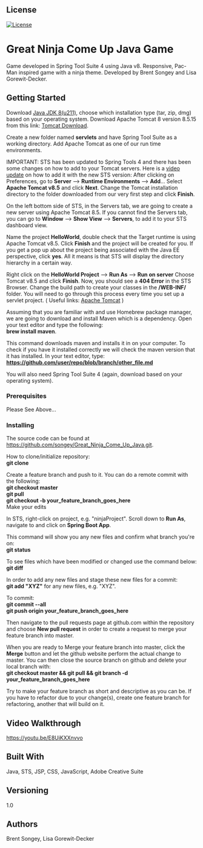 ## License
[![License](https://img.shields.io/badge/License-Apache%202.0-blue.svg)](https://opensource.org/licenses/Apache-2.0)

# Great Ninja Come Up Java Game
Game developed in Spring Tool Suite 4 using Java v8. Responsive, Pac-Man inspired game with a ninja theme.
Developed by Brent Songey and Lisa Gorewit-Decker.

## Getting Started
Download <a href="https://www.oracle.com/technetwork/java/javase/downloads/jdk8-downloads-2133151.html">Java JDK 8(u211)</a>, choose which installation type (tar, zip, dmg) based on your operating system. Download Apache Tomcat 8 version 8.5.15 from this link: <a href="http://tomcat.apache.org/download-80.cgiApache"> Tomcat Download</a>.

Create a new folder named <b>servlets</b> and have Spring Tool Suite as a working directory.
Add Apache Tomcat as one of our run time environments.

IMPORTANT: STS has been updated to Spring Tools 4 and there has been some changes on how to add to your Tomcat servers. Here is a <a href="http://www.bigsoft.co.uk/blog/2008/08/10/configuring-eclipse-tomcat-spring">video update</a> on how to add it with the new STS version:
After clicking on Preferences, go to <b>Server</b> --> <b>Runtime Environments</b> --> <b>Add</b>...
Select <b>Apache Tomcat v8.5</b> and click <b>Next</b>.
Change the Tomcat installation directory to the folder downloaded from our very first step and click <b>Finish</b>.

On the left bottom side of STS, in the Servers tab, we are going to create a new server using Apache Tomcat 8.5. If you cannot find the Servers tab, you can go to <b>Window</b> --> <b>Show View</b> --> <b>Servers</b>, to add it to your STS dashboard view.

Name the project <b>HelloWorld</b>, double check that the Target runtime is using Apache Tomcat v8.5. Click <b>Finish</b> and the project will be created for you. If you get a pop up about the project being associated with the Java EE perspective, click <b>yes</b>. All it means is that STS will display the directory hierarchy in a certain way.

Right click on the <b>HelloWorld Project</b>  --> <b>Run As</b> --> <b>Run on server</b>
Choose Tomcat v8.5 and click <b>Finish</b>. Now, you should see a <b>404 Error</b> in the STS Browser.
Change the build path to create your classes in the <b>/WEB-INF/</b> folder.
You  will need to go through this process every time you set up a servlet project.
( Useful links: <a href="https://tomcat.apache.org/download-80.cgi">Apache Tomcat</a> )

Assuming that you are familiar with and use Homebrew package manager, we are going to download and install Maven which is a dependency.
Open your text editor and type the following:<br>
<b>brew install maven</b>.

This command downloads maven and installs it in on your computer. To check if you have it installed correctly we will check the maven version that it has installed.
In your text editor, type: <b>https://github.com/user/repo/blob/branch/other_file.md</b>

You will also need Spring Tool Suite 4 (again, download based on your operating system).

### Prerequisites
Please See Above...

### Installing
The source code can be found at <a href="https://github.com/songey/Great_Ninja_Come_Up_Java.git">https://github.com/songey/Great_Ninja_Come_Up_Java.git</a>.

How to clone/initialize repository:<br>
<b>git clone</b>

Create a feature branch and push to it. You can do a remote commit with the following:<br>
<b>git checkout master</b><br>
<b>git pull</b><br>
<b>git checkout -b your_feature_branch_goes_here</b><br>
Make your edits

In STS, right-click on project, e.g. "ninjaProject". Scroll down to <b>Run As</b>, navigate to and click on <b>Spring Boot App</b>.

This command will show you any new files and confirm what branch you're on:<br>
<b>git status</b><br>

To see files which have been modified or changed use the command below:<br>
<b>git diff</b><br>

In order to add any new files and stage these new files for a commit:<br>
<b>git add "XYZ"</b> for any new files, e.g. "XYZ".<br>

To commit: <br>
<b>git commit --all</b><br>
<b>git push origin your_feature_branch_goes_here</b><br>

Then navigate to the pull requests page at github.com within the repository and choose <b>New pull request</b> in order to create a request to merge your feature branch into master.<br>

When you are ready to Merge your feature branch into master, click the <b>Merge</b> button and let the github website perform the actual change to master. You can then close the source branch on github and delete your local branch with:<br>
<b>git checkout master && git pull && git branch -d your_feature_branch_goes_here</b>

Try to make your feature branch as short and descriptive as you can be. If you have to refactor due to your change(s), create one feature branch for refactoring, another that will build on it.

## Video Walkthrough
<a href="https://youtu.be/E8UiKXXnvvo">https://youtu.be/E8UiKXXnvvo</a>

## Built With
Java, STS, JSP, CSS, JavaScript, Adobe Creative Suite

## Versioning 
1.0

## Authors
Brent Songey, Lisa Gorewit-Decker
